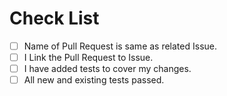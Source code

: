 # Check List
- [ ] Name of Pull Request is same as related Issue.
- [ ] I Link the Pull Request to Issue.
- [ ] I have added tests to cover my changes.
- [ ] All new and existing tests passed.
